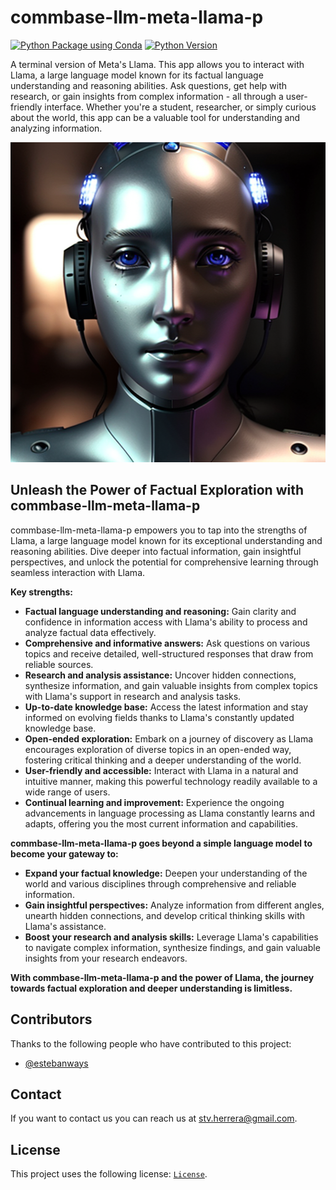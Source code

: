 # commbase-llm-meta-llama-p

[![Python Package using Conda](https://github.com/mydroidandi/commbase/actions/workflows/python-package-conda.yml/badge.svg)](https://github.com/mydroidandi/commbase/actions/workflows/python-package-conda.yml)
[![Python Version](https://img.shields.io/badge/Python-3.10%20%7C%203.11%20%7C%203.12-blue)](https://img.shields.io/badge/python-3.10%20%7C%203.11%20%7C%203.12-blue)

A terminal version of Meta's Llama. This app allows you to interact with Llama, a large language model known for its factual language understanding and reasoning abilities. Ask questions, get help with research, or gain insights from complex information - all through a user-friendly interface. Whether you're a student, researcher, or simply curious about the world, this app can be a valuable tool for understanding and analyzing information.

<img alt="commbase-stt-whisper-p" src="commbase-llm-meta-llama-p.jpg?raw=true" width="512" height="512" />

## Unleash the Power of Factual Exploration with commbase-llm-meta-llama-p

commbase-llm-meta-llama-p empowers you to tap into the strengths of Llama, a large language model known for its exceptional understanding and reasoning abilities. Dive deeper into factual information, gain insightful perspectives, and unlock the potential for comprehensive learning through seamless interaction with Llama.

**Key strengths:**

* **Factual language understanding and reasoning:** Gain clarity and confidence in information access with Llama's ability to process and analyze factual data effectively.
* **Comprehensive and informative answers:** Ask questions on various topics and receive detailed, well-structured responses that draw from reliable sources.
* **Research and analysis assistance:** Uncover hidden connections, synthesize information, and gain valuable insights from complex topics with Llama's support in research and analysis tasks.
* **Up-to-date knowledge base:** Access the latest information and stay informed on evolving fields thanks to Llama's constantly updated knowledge base.
* **Open-ended exploration:** Embark on a journey of discovery as Llama encourages exploration of diverse topics in an open-ended way, fostering critical thinking and a deeper understanding of the world.
* **User-friendly and accessible:** Interact with Llama in a natural and intuitive manner, making this powerful technology readily available to a wide range of users.
* **Continual learning and improvement:** Experience the ongoing advancements in language processing as Llama constantly learns and adapts, offering you the most current information and capabilities.

**commbase-llm-meta-llama-p goes beyond a simple language model to become your gateway to:**

* **Expand your factual knowledge:** Deepen your understanding of the world and various disciplines through comprehensive and reliable information.
* **Gain insightful perspectives:** Analyze information from different angles, unearth hidden connections, and develop critical thinking skills with Llama's assistance.
* **Boost your research and analysis skills:** Leverage Llama's capabilities to navigate complex information, synthesize findings, and gain valuable insights from your research endeavors.

**With commbase-llm-meta-llama-p and the power of Llama, the journey towards factual exploration and deeper understanding is limitless.**

## Contributors

Thanks to the following people who have contributed to this project:

* [@estebanways](https://github.com/estebanways)

## Contact

If you want to contact us you can reach us at <stv.herrera@gmail.com>.

## License

This project uses the following license: [`License`](./COPYING).
